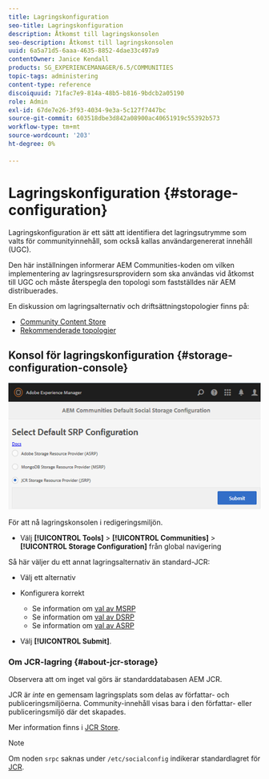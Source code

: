 ```yaml
---
title: Lagringskonfiguration
seo-title: Lagringskonfiguration
description: Åtkomst till lagringskonsolen
seo-description: Åtkomst till lagringskonsolen
uuid: 6a5a71d5-6aaa-4635-8852-4dae33c497a9
contentOwner: Janice Kendall
products: SG_EXPERIENCEMANAGER/6.5/COMMUNITIES
topic-tags: administering
content-type: reference
discoiquuid: 71fac7e9-814a-48b5-b816-9bdcb2a05190
role: Admin
exl-id: 67de7e26-3f93-4034-9e3a-5c127f7447bc
source-git-commit: 603518dbe3d842a08900ac40651919c55392b573
workflow-type: tm+mt
source-wordcount: '203'
ht-degree: 0%

---
```


# Lagringskonfiguration {#storage-configuration}

Lagringskonfiguration är ett sätt att identifiera det lagringsutrymme som valts för communityinnehåll, som också kallas användargenererat innehåll (UGC).

Den här inställningen informerar AEM Communities-koden om vilken implementering av lagringsresursprovidern som ska användas vid åtkomst till UGC och måste återspegla den topologi som fastställdes när AEM distribuerades.

En diskussion om lagringsalternativ och driftsättningstopologier finns på:

* [Community Content Store](working-with-srp.md)
* [Rekommenderade topologier](topologies.md)

## Konsol för lagringskonfiguration {#storage-configuration-console}

![jsrp-configuration](assets/jsrp-configuration.png)

För att nå lagringskonsolen i redigeringsmiljön.

* Välj **[!UICONTROL Tools]** > **[!UICONTROL Communities]** > **[!UICONTROL Storage Configuration]** från global navigering

Så här väljer du ett annat lagringsalternativ än standard-JCR:

* Välj ett alternativ
* Konfigurera korrekt

   * Se information om [val av MSRP](msrp.md#select-msrp)
   * Se information om [val av DSRP](dsrp.md#select-dsrp)
   * Se information om [val av ASRP](asrp.md#select-asrp)

* Välj **[!UICONTROL Submit]**.

### Om JCR-lagring {#about-jcr-storage}

Observera att om inget val görs är standarddatabasen AEM JCR.

JCR är *inte* en gemensam lagringsplats som delas av författar- och publiceringsmiljöerna. Community-innehåll visas bara i den författar- eller publiceringsmiljö där det skapades.

Mer information finns i [JCR Store](jsrp.md).

>[!NOTE]
>
>Om noden `srpc` saknas under `/etc/socialconfig` indikerar standardlagret för [JCR](jsrp.md).
